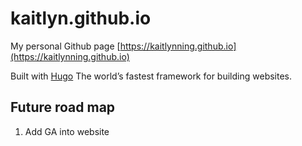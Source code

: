 # kaitlyn.github.io
My personal Github page [https://kaitlynning.github.io](https://kaitlynning.github.io)

Built with [Hugo](https://gohugo.io/)
The world’s fastest framework for building websites.

## Future road map
1. Add GA into website
